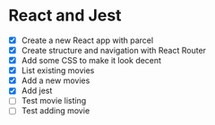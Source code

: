 # React and Jest

* [x] Create a new React app with parcel
* [x] Create structure and navigation with React Router
* [x] Add some CSS to make it look decent
* [x] List existing movies
* [x] Add a new movies
* [x] Add jest
* [ ] Test movie listing
* [ ] Test adding movie
